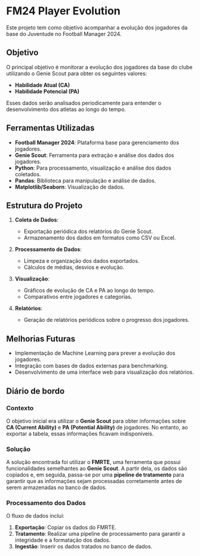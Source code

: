 # FM24 Player Evolution

Este projeto tem como objetivo acompanhar a evolução dos jogadores da base do Juventude no Football Manager 2024.

## Objetivo

O principal objetivo é monitorar a evolução dos jogadores da base do clube utilizando o Genie Scout para obter os seguintes valores:

- **Habilidade Atual (CA)**
- **Habilidade Potencial (PA)**

Esses dados serão analisados periodicamente para entender o desenvolvimento dos atletas ao longo do tempo.

## Ferramentas Utilizadas

- **Football Manager 2024**: Plataforma base para gerenciamento dos jogadores.
- **Genie Scout**: Ferramenta para extração e análise dos dados dos jogadores.
- **Python**: Para processamento, visualização e análise dos dados coletados.
- **Pandas**: Biblioteca para manipulação e análise de dados.
- **Matplotlib/Seaborn**: Visualização de dados.

## Estrutura do Projeto

1. **Coleta de Dados**:
   - Exportação periódica dos relatórios do Genie Scout.
   - Armazenamento dos dados em formatos como CSV ou Excel.

2. **Processamento de Dados**:
   - Limpeza e organização dos dados exportados.
   - Cálculos de médias, desvios e evolução.

3. **Visualização**:
   - Gráficos de evolução de CA e PA ao longo do tempo.
   - Comparativos entre jogadores e categorias.

4. **Relatórios**:
   - Geração de relatórios periódicos sobre o progresso dos jogadores.

## Melhorias Futuras

- Implementação de Machine Learning para prever a evolução dos jogadores.
- Integração com bases de dados externas para benchmarking.
- Desenvolvimento de uma interface web para visualização dos relatórios.

## Diário de bordo

### Contexto

O objetivo inicial era utilizar o **Genie Scout** para obter informações sobre **CA (Current Ability)** e **PA (Potential Ability)** de jogadores. No entanto, ao exportar a tabela, essas informações ficavam indisponíveis.

### Solução

A solução encontrada foi utilizar o **FMRTE**, uma ferramenta que possui funcionalidades semelhantes ao **Genie Scout**. A partir dela, os dados são copiados e, em seguida, passa-se por uma **pipeline de tratamento** para garantir que as informações sejam processadas corretamente antes de serem armazenadas no banco de dados.

### Processamento dos Dados

O fluxo de dados inclui:

1. **Exportação**: Copiar os dados do FMRTE.
2. **Tratamento**: Realizar uma pipeline de processamento para garantir a integridade e a formatação dos dados.
3. **Ingestão**: Inserir os dados tratados no banco de dados.